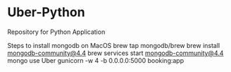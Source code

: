 # Uber-Python
Repository for Python Application

Steps to install mongodb on MacOS
brew tap mongodb/brew
brew install mongodb-community@4.4
brew services start mongodb-community@4.4
mongo
use Uber
gunicorn -w 4 -b 0.0.0.0:5000 booking:app